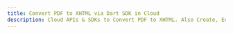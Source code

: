 ---title: Convert PDF to XHTML via Dart SDK in Clouddescription: Cloud APIs & SDKs to Convert PDF to XHTML. Also Create, Edit & Render Microsoft Word & OpenOffice documents in the Cloud.---